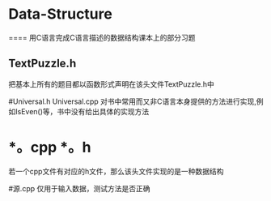 # Data-Structure
====
用C语言完成C语言描述的数据结构课本上的部分习题

TextPuzzle.h
--------
把基本上所有的题目都以函数形式声明在该头文件TextPuzzle.h中

#Universal.h Universal.cpp
对书中常用而又非C语言本身提供的方法进行实现,例如IsEven()等，书中没有给出具体的实现方法

# *。cpp *。h 
若一个cpp文件有对应的h文件，那么该头文件实现的是一种数据结构

#源.cpp
仅用于输入数据，测试方法是否正确
